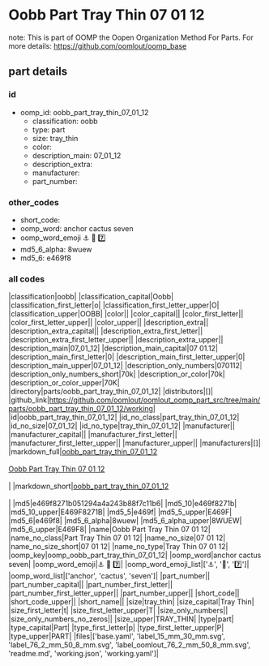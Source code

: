 # Oobb Part Tray Thin 07 01 12  

note: This is part of OOMP the Oopen Organization Method For Parts. For more details: https://github.com/oomlout/oomp_base

##  part details





### id
* oomp_id: oobb_part_tray_thin_07_01_12
  * classification: oobb
  * type: part
  * size: tray_thin
  * color: 
  * description_main: 07_01_12
  * description_extra: 
  * manufacturer: 
  * part_number: 

### other_codes
* short_code: 
* oomp_word: anchor cactus seven
* oomp_word_emoji :anchor: :cactus: :seven:
* md5_6_alpha: 8wuew
* md5_6: e469f8

### all codes 
|classification|oobb|
|classification_capital|Oobb|
|classification_first_letter|o|
|classification_first_letter_upper|O|
|classification_upper|OOBB|
|color||
|color_capital||
|color_first_letter||
|color_first_letter_upper||
|color_upper||
|description_extra||
|description_extra_capital||
|description_extra_first_letter||
|description_extra_first_letter_upper||
|description_extra_upper||
|description_main|07_01_12|
|description_main_capital|07 01.12|
|description_main_first_letter|0|
|description_main_first_letter_upper|0|
|description_main_upper|07_01_12|
|description_only_numbers|070112|
|description_only_numbers_short|70k|
|description_or_color|70k|
|description_or_color_upper|70K|
|directory|parts/oobb_part_tray_thin_07_01_12|
|distributors|[]|
|github_link|https://github.com/oomlout/oomlout_oomp_part_src/tree/main/parts/oobb_part_tray_thin_07_01_12/working|
|id|oobb_part_tray_thin_07_01_12|
|id_no_class|part_tray_thin_07_01_12|
|id_no_size|07_01_12|
|id_no_type|tray_thin_07_01_12|
|manufacturer||
|manufacturer_capital||
|manufacturer_first_letter||
|manufacturer_first_letter_upper||
|manufacturer_upper||
|manufacturers|[]|
|markdown_full|[oobb_part_tray_thin_07_01_12](https://github.com/oomlout/oomlout_oomp_part_src/tree/main/parts/oobb_part_tray_thin_07_01_12/working)<br>[](https://github.com/oomlout/oomlout_oomp_part_src/tree/main/parts/oobb_part_tray_thin_07_01_12/working)<br>[Oobb Part Tray Thin 07 01 12](https://github.com/oomlout/oomlout_oomp_part_src/tree/main/parts/oobb_part_tray_thin_07_01_12/working)<br><br>|
|markdown_short|[oobb_part_tray_thin_07_01_12](https://github.com/oomlout/oomlout_oomp_part_src/tree/main/parts/oobb_part_tray_thin_07_01_12/working)<br><br>|
|md5|e469f8271b051294a4a243b88f7c11b6|
|md5_10|e469f8271b|
|md5_10_upper|E469F8271B|
|md5_5|e469f|
|md5_5_upper|E469F|
|md5_6|e469f8|
|md5_6_alpha|8wuew|
|md5_6_alpha_upper|8WUEW|
|md5_6_upper|E469F8|
|name|Oobb Part Tray Thin 07 01 12|
|name_no_class|Part Tray Thin 07 01 12|
|name_no_size|07 01 12|
|name_no_size_short|07 01 12|
|name_no_type|Tray Thin 07 01 12|
|oomp_key|oomp_oobb_part_tray_thin_07_01_12|
|oomp_word|anchor cactus seven|
|oomp_word_emoji|:anchor: :cactus: :seven:|
|oomp_word_emoji_list|[':anchor:', ':cactus:', ':seven:']|
|oomp_word_list|['anchor', 'cactus', 'seven']|
|part_number||
|part_number_capital||
|part_number_first_letter||
|part_number_first_letter_upper||
|part_number_upper||
|short_code||
|short_code_upper||
|short_name||
|size|tray_thin|
|size_capital|Tray Thin|
|size_first_letter|t|
|size_first_letter_upper|T|
|size_only_numbers||
|size_only_numbers_no_zeros||
|size_upper|TRAY_THIN|
|type|part|
|type_capital|Part|
|type_first_letter|p|
|type_first_letter_upper|P|
|type_upper|PART|
|files|['base.yaml', 'label_15_mm_30_mm.svg', 'label_76_2_mm_50_8_mm.svg', 'label_oomlout_76_2_mm_50_8_mm.svg', 'readme.md', 'working.json', 'working.yaml']|
